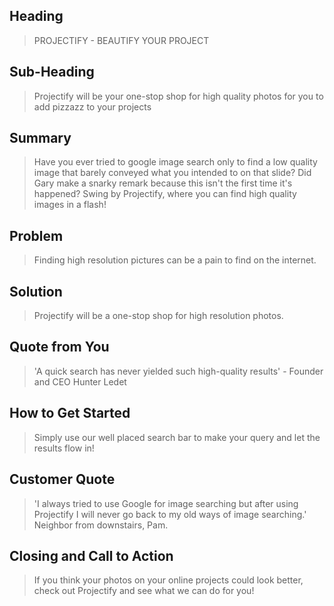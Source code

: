 ## Heading ##
  > PROJECTIFY - BEAUTIFY YOUR PROJECT

## Sub-Heading ##
  > Projectify will be your one-stop shop for high quality photos for you to add pizzazz to your projects

## Summary ##
  > Have you ever tried to google image search only to find a low quality image that barely conveyed what you intended to on that slide? Did Gary make a snarky remark because this isn't the first time it's happened? Swing by Projectify, where you can find high quality images in a flash!

## Problem ##
  > Finding high resolution pictures can be a pain to find on the internet.

## Solution ##
  > Projectify will be a one-stop shop for high resolution photos.

## Quote from You ##
  > 'A quick search has never yielded such high-quality results' - Founder and CEO Hunter Ledet

## How to Get Started ##
  > Simply use our well placed search bar to make your query and let the results flow in!

## Customer Quote ##
  > 'I always tried to use Google for image searching but after using Projectify I will never go back to my old ways of image searching.' Neighbor from downstairs, Pam.

## Closing and Call to Action ##
  > If you think your photos on your online projects could look better, check out Projectify and see what we can do for you!
